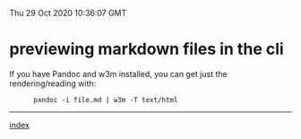 Thu 29 Oct 2020 10:36:07 GMT

# previewing markdown files in the cli

If you have Pandoc and w3m installed, you can get just the rendering/reading with:  
```
      pandoc -i file.md | w3m -T text/html
```  
___
[index](./index-file.md)
